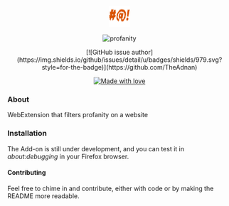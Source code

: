 <p align="center">
  <img src="https://github.com/TheAdnan/profanity-filter/blob/master/icons/profane-48.png">
</p>
<p align="center">
	<img src="https://img.shields.io/badge/How%20do%20I%20edit%20this%20badge-sh*t-orange.svg" alt="profanity">
</p>
<p align="center">
  [![GitHub issue author](https://img.shields.io/github/issues/detail/u/badges/shields/979.svg?style=for-the-badge)](https://github.com/TheAdnan)
</p>

<p align="center">
<a href="#">
    <img src="https://img.shields.io/badge/made%20with-love-E760A4.svg" alt="Made with love">
  </a>         
</p>


### About
WebExtension that filters profanity on a website            

### Installation
The Add-on is still under development, and you can test it in *about:debugging* in your Firefox browser.

#### Contributing
Feel free to chime in and contribute, either with code or by making the README more readable.
